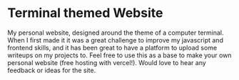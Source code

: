 # Terminal themed Website

My personal website, designed around the theme of a computer terminal. When I first made it it was a great challenge to improve my javascript and frontend skills, and it has been great to have a platform to upload some writeups on my projects to. Feel free to use this as a base to make your own personal website (free hosting with vercel!). Would love to hear any feedback or ideas for the site.
